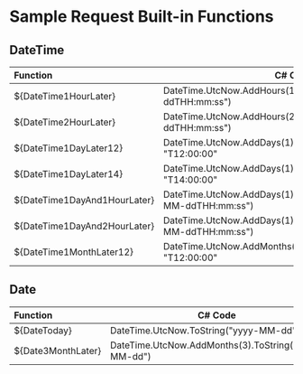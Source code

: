 ﻿# Sample Request Built-in Functions

## DateTime

|Function|C# Code|
|:-------|-------|
|${DateTime1HourLater}|DateTime.UtcNow.AddHours(1).ToString("yyyy-MM-ddTHH:mm:ss")|
|${DateTime2HourLater}|DateTime.UtcNow.AddHours(2).ToString("yyyy-MM-ddTHH:mm:ss")|
|${DateTime1DayLater12}|DateTime.UtcNow.AddDays(1)ToString("yyyy-MM-dd") + "T12:00:00"|
|${DateTime1DayLater14}|DateTime.UtcNow.AddDays(1)ToString("yyyy-MM-dd") + "T14:00:00"|
|${DateTime1DayAnd1HourLater}|DateTime.UtcNow.AddDays(1).AddHours(1).ToString("yyyy-MM-ddTHH:mm:ss")|
|${DateTime1DayAnd2HourLater}|DateTime.UtcNow.AddDays(1).AddHours(2).ToString("yyyy-MM-ddTHH:mm:ss")|
|${DateTime1MonthLater12}|DateTime.UtcNow.AddMonths(1)ToString("yyyy-MM-dd") + "T12:00:00"|

## Date

|Function|C# Code|
|:-------|-------|
|${DateToday}|DateTime.UtcNow.ToString("yyyy-MM-dd")|
|${Date3MonthLater}|DateTime.UtcNow.AddMonths(3).ToString("yyyy-MM-dd")|
